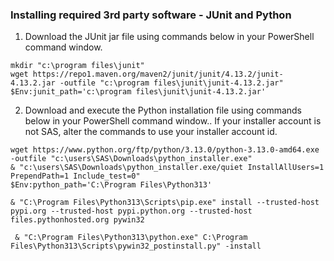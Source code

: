 ### Installing required 3rd party software - JUnit and Python

1.  Download the  JUnit jar file using commands below in your PowerShell command window.
```
mkdir "c:\program files\junit"
wget https://repo1.maven.org/maven2/junit/junit/4.13.2/junit-4.13.2.jar -outfile "c:\program files\junit\junit-4.13.2.jar"
$Env:junit_path='c:\program files\junit\junit-4.13.2.jar'
```
2.  Download and execute the Python installation file using commands below in your PowerShell command window..  If your installer account is not SAS, alter the commands to use your installer account id.
```
wget https://www.python.org/ftp/python/3.13.0/python-3.13.0-amd64.exe -outfile "c:\users\SAS\Downloads\python_installer.exe"
& "c:\users\SAS\Downloads\python_installer.exe/quiet InstallAllUsers=1 PrependPath=1 Include_test=0"
$Env:python_path='C:\Program Files\Python313'
```
```
& "C:\Program Files\Python313\Scripts\pip.exe" install --trusted-host pypi.org --trusted-host pypi.python.org --trusted-host files.pythonhosted.org pywin32
```
```
 & "C:\Program Files\Python313\python.exe" C:\Program Files\Python313\Scripts\pywin32_postinstall.py" -install
```
